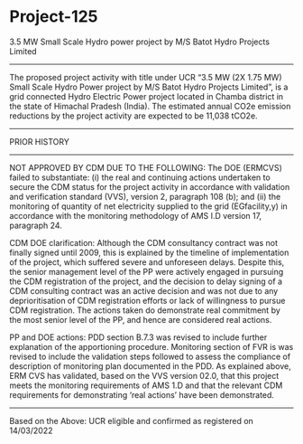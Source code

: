 # Project-125
3.5 MW Small Scale Hydro power project by M/S Batot Hydro Projects Limited
___________
The proposed project activity with title under UCR “3.5 MW (2X 1.75 MW) Small Scale Hydro Power project by M/S Batot Hydro Projects Limited”, is a grid connected Hydro Electric Power project located in Chamba district in the state of Himachal Pradesh (India). The estimated annual CO2e emission reductions by the project activity are expected to be 11,038 tCO2e.
____________________

PRIOR HISTORY
_______________
NOT APPROVED BY CDM DUE TO THE FOLLOWING:
The DOE (ERMCVS) failed to substantiate: (i) the real and continuing actions undertaken to secure the CDM status for the project activity in accordance with validation and verification standard (VVS), version 2, paragraph 108 (b); and (ii) the monitoring of quantity of net electricity supplied to the grid (EGfacility,y) in accordance with the monitoring methodology of AMS I.D version 17, paragraph 24.

CDM DOE clarification:
Although the CDM consultancy contract was not finally signed until 2009, this is explained by the timeline of implementation of the project, which suffered severe and unforeseen delays. Despite this, the senior management level of the PP were actively engaged in pursuing the CDM registration of the project, and the decision to delay signing of a CDM consulting contract was an active decision and was not due to any deprioritisation of CDM registration efforts or lack of willingness to pursue CDM registration. The actions taken do demonstrate real commitment by the most senior level of the PP, and hence are considered real actions. 

PP and DOE actions:
PDD section B.7.3 was revised to include further explanation of the apportioning procedure. Monitoring section of FVR is was revised to include the validation steps followed to assess the compliance of description of monitoring plan documented in the PDD.   As explained above, ERM CVS has validated, based on the VVS version 02.0, that this project meets the monitoring requirements of AMS 1.D and that the relevant CDM requirements for demonstrating ‘real actions’ have been demonstrated.
_________________________
Based on the Above: UCR eligible and confirmed as registered on 14/03/2022
